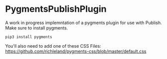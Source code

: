 # PygmentsPublishPlugin

A work in progress implemntation of a pygments plugin for use with Publish. Make sure to install pygments.

`pip3 install pygments`

You'll also need to add one of these CSS Files: https://github.com/richleland/pygments-css/blob/master/default.css
